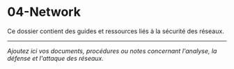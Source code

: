 # 04-Network

Ce dossier contient des guides et ressources liés à la sécurité des réseaux.

---

*Ajoutez ici vos documents, procédures ou notes concernant l'analyse, la défense et l'attaque des réseaux.* 